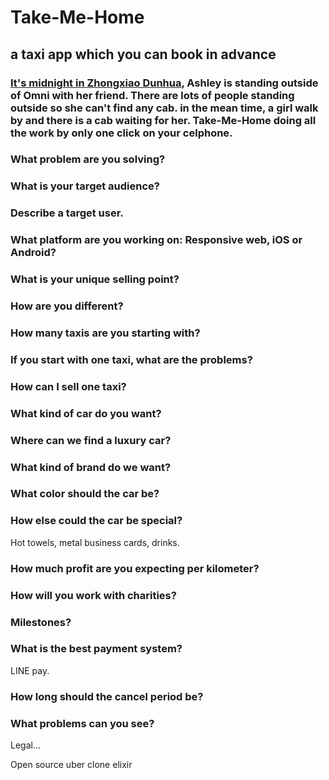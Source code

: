 # Take-Me-Home
## a taxi app which you can book in advance
### [It's midnight in Zhongxiao Dunhua](https://youtu.be/Kg9XA-C8N-s), Ashley is standing outside of Omni with her friend. There are lots of people standing outside so she can't find any cab. in the mean time, a girl walk by and there is a cab waiting for her. Take-Me-Home doing all the work by only one click on your celphone.

### What problem are you solving?

### What is your target audience?

### Describe a target user.

### What platform are you working on: Responsive web, iOS or Android?

### What is your unique selling point?

### How are you different?

### How many taxis are you starting with?

### If you start with one taxi, what are the problems?

### How can I sell one taxi?

### What kind of car do you want?

### Where can we find a luxury car?

### What kind of brand do we want?

### What color should the car be?

### How else could the car be special?

Hot towels, metal business cards, drinks. 

### How much profit are you expecting per kilometer?

### How will you work with charities?

### Milestones?

### What is the best payment system?

LINE pay. 

### How long should the cancel period be?

### What problems can you see?

Legal...

Open source uber clone elixir



